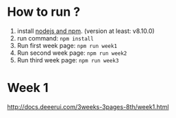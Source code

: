 # How to run ?
1. install [nodejs and npm](https://nodejs.org/en/). (version at least: v8.10.0)
2. run command: `npm install`
3. Run first week page: `npm run week1`
4. Run second week page: `npm run week2`
3. Run third week page: `npm run week3`

# Week 1
http://docs.deeerui.com/3weeks-3pages-8th/week1.html

